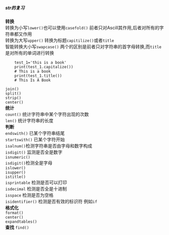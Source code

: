 ##### str的复习
**转换** <br>
转换为小写`lower()`也可以使用`casefold()` 前者只对Ascill其作用,后者对所有的字符串都又作用<br>
转换为大写`upper()`
转换为标题`capitilize()`或者`title` <br>
智能转换大小写`swapcase()`
两个的区别是前者只对字符串的首字母转换,而`title`是对所有的单词进行转换 <br>
```
    test_1='this is a book'
    print(test_1.capitalize())
    # This is a book
    print(test_1.title())
    # This Is A Book
```
`join()` <br>
`split()` <br>
`strip()` <br>
`center()` <br>
**统计**<br>
`count()` 统计字符串中某个字符出现的次数<br> 
`len()` 统计字符串的长度<br> 
**判断**<br>
`endswith()` 已某个字符串结尾 <br>
`startswith()` 已某个字符开始 <br>
`isalnum()`检测字符串是否由字母和数字构成 <br>
`isdigit()` 监测是否全是数字 <br>
`isnumeric()` <br>
`isdigit()`检测全是字母<br>
`islower()`<br>
`isupper()`<br>
`istitle()` <br>
`isprintable` 检测是否可以打印<br> 
`isdecimal` 检测是否全是十进制<br>
`isspace`  检测是否为空格<br>
`isidentifier()` 检测是否有效的标识符 例如`if`<br>
**格式化**<br>
`format()`<br>
`center()`<br>
`expandtables()`<br>
**查找**
`find()` <br>